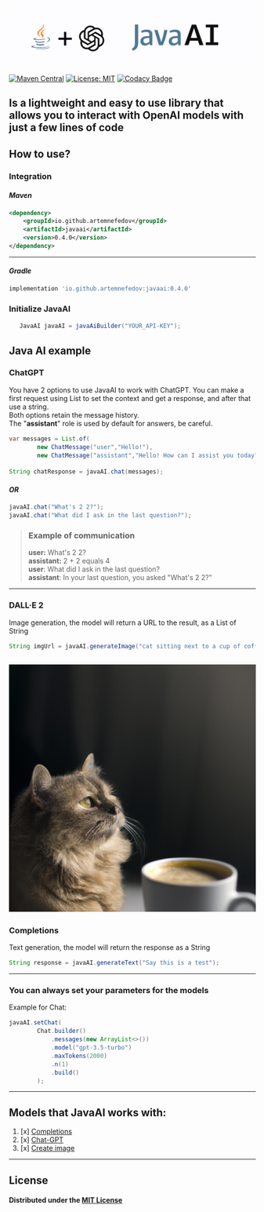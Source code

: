 ![JavaAI logo](https://github.com/artemnefedov/JavaAI/blob/resource/img/javaAi_logo.png?raw=true)

[![Maven Central](https://img.shields.io/maven-central/v/io.github.artemnefedov/javaai.svg?label=Maven%20Central&logo=apachemaven)](https://central.sonatype.com/artifact/io.github.artemnefedov/javaai/)
[![License: MIT](https://img.shields.io/badge/License-MIT-yellow.svg)](https://github.com/artemnefedov/JavaAI/blob/main/LICENSE)
[![Codacy Badge](https://app.codacy.com/project/badge/Grade/1194ce221f4f46ed950d4b05e6fd248c)](https://app.codacy.com/gh/artemnefedov/JavaAI/dashboard?utm_source=gh&utm_medium=referral&utm_content=&utm_campaign=Badge_grade)




## Is a lightweight and easy to use library that allows you to interact with OpenAI models with just a few lines of code

## How to use?

### Integration

#### _Maven_

```xml
<dependency>
    <groupId>io.github.artemnefedov</groupId>
    <artifactId>javaai</artifactId>
    <version>0.4.0</version>
</dependency>
```
 ___
#### _Gradle_

```groovy
implementation 'io.github.artemnefedov:javaai:0.4.0'
```

### Initialize JavaAI

```java
   JavaAI javaAI = javaAiBuilder("YOUR_API-KEY");
```

## Java AI example

### ChatGPT

You have 2 options to use JavaAI to work with ChatGPT.
You can make a first request using List<ChatMessage> to set the context and get a response, and after that use a string.
<br>Both options retain the message history.
<br>The "**assistant**" role is used by default for answers, be careful.
```java
var messages = List.of(
        new ChatMessage("user","Hello!"),
        new ChatMessage("assistant","Hello! How can I assist you today?"));

String chatResponse = javaAI.chat(messages);
```
#### _OR_
```java
javaAI.chat("What's 2 2?"); 
javaAI.chat("What did I ask in the last question?");
```
> ### Example of communication
> **user:** What's 2 2?<br>
> **assistant:** 2 + 2 equals 4<br>
> **user**: What did I ask in the last question?<br>
> **assistant**: In your last question, you asked "What's 2 2?"<br>
---
### DALL·E 2
Image generation, the model will return a URL to the result, as a List of String
```java
String imgUrl = javaAI.generateImage("cat sitting next to a cup of coffee");
```
 ![cat_image](https://github.com/artemnefedov/JavaAI/blob/resource/img/cat_%20of_coffee.png?raw=true)
---
### Completions
Text generation, the model will return the response as a String
```java
String response = javaAI.generateText("Say this is a test");
```
---

### You can always set your parameters for the models

Example for Chat:
```java
javaAI.setChat(
        Chat.builder()
            .messages(new ArrayList<>())
            .model("gpt-3.5-turbo")
            .maxTokens(2000)
            .n(1)
            .build()
        );
```
---

## Models that JavaAI works with:

1. [x] [Completions](https://platform.openai.com/docs/api-reference/completions)
2. [x] [Chat-GPT](https://platform.openai.com/docs/api-reference/chat)
3. [x] [Create image](https://platform.openai.com/docs/api-reference/images/create)

---
## License

#### Distributed under the [MIT License](./LICENSE)